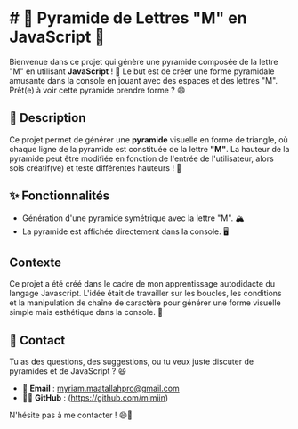 # # 🎉 Pyramide de Lettres "M" en JavaScript 🎉

Bienvenue dans ce projet qui génère une pyramide composée de la lettre "M" en utilisant **JavaScript** ! 🚀 Le but est de créer une forme pyramidale amusante dans la console en jouant avec des espaces et des lettres "M". Prêt(e) à voir cette pyramide prendre forme ? 😄

## 📜 Description

Ce projet permet de générer une **pyramide** visuelle en forme de triangle, où chaque ligne de la pyramide est constituée de la lettre **"M"**. La hauteur de la pyramide peut être modifiée en fonction de l'entrée de l'utilisateur, alors sois créatif(ve) et teste différentes hauteurs ! 🏰

## ✨ Fonctionnalités

- Génération d'une pyramide symétrique avec la lettre "M". 🏔️
- La pyramide est affichée directement dans la console. 🖥️

## Contexte 

Ce projet a été créé dans le cadre de mon apprentissage autodidacte du langage Javascript. L'idée était de travailler sur les boucles, les conditions et la manipulation de chaîne de caractère pour générer une forme visuelle simple mais esthétique dans la console. 🌱

## 📱 Contact

Tu as des questions, des suggestions, ou tu veux juste discuter de pyramides et de JavaScript ? 😆

- 📧 **Email** : myriam.maatallahpro@gmail.com
- 🐱‍💻 **GitHub** : (https://github.com/mimiin)

N'hésite pas à me contacter ! 😄🎉
